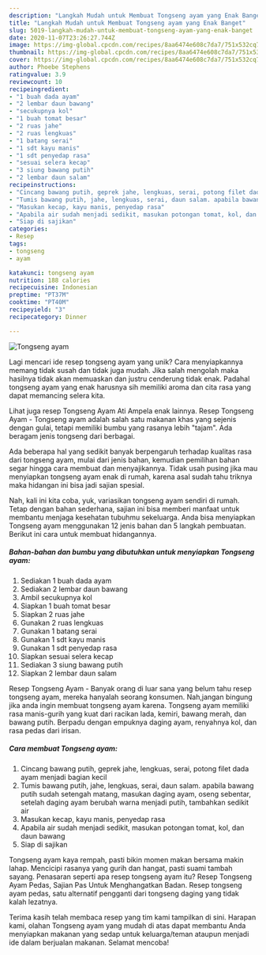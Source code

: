 ```yaml
---
description: "Langkah Mudah untuk Membuat Tongseng ayam yang Enak Banget"
title: "Langkah Mudah untuk Membuat Tongseng ayam yang Enak Banget"
slug: 5019-langkah-mudah-untuk-membuat-tongseng-ayam-yang-enak-banget
date: 2020-11-07T23:26:27.744Z
image: https://img-global.cpcdn.com/recipes/8aa6474e608c7da7/751x532cq70/tongseng-ayam-foto-resep-utama.jpg
thumbnail: https://img-global.cpcdn.com/recipes/8aa6474e608c7da7/751x532cq70/tongseng-ayam-foto-resep-utama.jpg
cover: https://img-global.cpcdn.com/recipes/8aa6474e608c7da7/751x532cq70/tongseng-ayam-foto-resep-utama.jpg
author: Phoebe Stephens
ratingvalue: 3.9
reviewcount: 10
recipeingredient:
- "1 buah dada ayam"
- "2 lembar daun bawang"
- "secukupnya kol"
- "1 buah tomat besar"
- "2 ruas jahe"
- "2 ruas lengkuas"
- "1 batang serai"
- "1 sdt kayu manis"
- "1 sdt penyedap rasa"
- "sesuai selera kecap"
- "3 siung bawang putih"
- "2 lembar daun salam"
recipeinstructions:
- "Cincang bawang putih, geprek jahe, lengkuas, serai, potong filet dada ayam menjadi bagian kecil"
- "Tumis bawang putih, jahe, lengkuas, serai, daun salam. apabila bawang putih sudah setengah matang, masukan daging ayam, oseng sebentar, setelah daging ayam berubah warna menjadi putih, tambahkan sedikit air"
- "Masukan kecap, kayu manis, penyedap rasa"
- "Apabila air sudah menjadi sedikit, masukan potongan tomat, kol, dan daun bawang"
- "Siap di sajikan"
categories:
- Resep
tags:
- tongseng
- ayam

katakunci: tongseng ayam 
nutrition: 188 calories
recipecuisine: Indonesian
preptime: "PT37M"
cooktime: "PT40M"
recipeyield: "3"
recipecategory: Dinner

---
```



![Tongseng ayam](https://img-global.cpcdn.com/recipes/8aa6474e608c7da7/751x532cq70/tongseng-ayam-foto-resep-utama.jpg)

Lagi mencari ide resep tongseng ayam yang unik? Cara menyiapkannya memang tidak susah dan tidak juga mudah. Jika salah mengolah maka hasilnya tidak akan memuaskan dan justru cenderung tidak enak. Padahal tongseng ayam yang enak harusnya sih memiliki aroma dan cita rasa yang dapat memancing selera kita.

Lihat juga resep Tongseng Ayam Ati Ampela enak lainnya. Resep Tongseng Ayam - Tongseng ayam adalah salah satu makanan khas yang sejenis dengan gulai, tetapi memiliki bumbu yang rasanya lebih &#34;tajam&#34;. Ada beragam jenis tongseng dari berbagai.

Ada beberapa hal yang sedikit banyak berpengaruh terhadap kualitas rasa dari tongseng ayam, mulai dari jenis bahan, kemudian pemilihan bahan segar hingga cara membuat dan menyajikannya. Tidak usah pusing jika mau menyiapkan tongseng ayam enak di rumah, karena asal sudah tahu triknya maka hidangan ini bisa jadi sajian spesial.


Nah, kali ini kita coba, yuk, variasikan tongseng ayam sendiri di rumah. Tetap dengan bahan sederhana, sajian ini bisa memberi manfaat untuk membantu menjaga kesehatan tubuhmu sekeluarga. Anda bisa menyiapkan Tongseng ayam menggunakan 12 jenis bahan dan 5 langkah pembuatan. Berikut ini cara untuk membuat hidangannya.

<!--inarticleads1-->

##### Bahan-bahan dan bumbu yang dibutuhkan untuk menyiapkan Tongseng ayam:

1. Sediakan 1 buah dada ayam
1. Sediakan 2 lembar daun bawang
1. Ambil secukupnya kol
1. Siapkan 1 buah tomat besar
1. Siapkan 2 ruas jahe
1. Gunakan 2 ruas lengkuas
1. Gunakan 1 batang serai
1. Gunakan 1 sdt kayu manis
1. Gunakan 1 sdt penyedap rasa
1. Siapkan sesuai selera kecap
1. Sediakan 3 siung bawang putih
1. Siapkan 2 lembar daun salam


Resep Tongseng Ayam - Banyak orang di luar sana yang belum tahu resep tongseng ayam, mereka hanyalah seorang konsumen. Nah,jangan bingung jika anda ingin membuat tongseng ayam karena. Tongseng ayam memiliki rasa manis-gurih yang kuat dari racikan lada, kemiri, bawang merah, dan bawang putih. Berpadu dengan empuknya daging ayam, renyahnya kol, dan rasa pedas dari irisan. 

<!--inarticleads2-->

##### Cara membuat Tongseng ayam:

1. Cincang bawang putih, geprek jahe, lengkuas, serai, potong filet dada ayam menjadi bagian kecil
1. Tumis bawang putih, jahe, lengkuas, serai, daun salam. apabila bawang putih sudah setengah matang, masukan daging ayam, oseng sebentar, setelah daging ayam berubah warna menjadi putih, tambahkan sedikit air
1. Masukan kecap, kayu manis, penyedap rasa
1. Apabila air sudah menjadi sedikit, masukan potongan tomat, kol, dan daun bawang
1. Siap di sajikan


Tongseng ayam kaya rempah, pasti bikin momen makan bersama makin lahap. Mencicipi rasanya yang gurih dan hangat, pasti suami tambah sayang. Penasaran seperti apa resep tongseng ayam itu? Resep Tongseng Ayam Pedas, Sajian Pas Untuk Menghangatkan Badan. Resep tongseng ayam pedas, satu alternatif pengganti dari tongseng daging yang tidak kalah lezatnya. 

Terima kasih telah membaca resep yang tim kami tampilkan di sini. Harapan kami, olahan Tongseng ayam yang mudah di atas dapat membantu Anda menyiapkan makanan yang sedap untuk keluarga/teman ataupun menjadi ide dalam berjualan makanan. Selamat mencoba!
